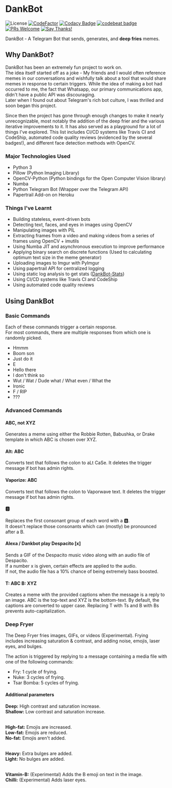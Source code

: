 # DankBot
![License](https://img.shields.io/github/license/IshanManchanda/DankBot?style=flat-square&color=blue)
[![CodeFactor](https://www.codefactor.io/repository/github/ishanmanchanda/dankbot/badge?style=flat-square)](https://www.codefactor.io/repository/github/ishanmanchanda/dankbot)
[![Codacy Badge](https://app.codacy.com/project/badge/Grade/04b9d80565c44b0d9d2677bdb86897ba)](https://www.codacy.com/gh/IshanManchanda/DankBot/dashboard)
[![codebeat badge](https://codebeat.co/badges/457b7511-92e7-4286-89fb-83483cd30c94)](https://codebeat.co/projects/github-com-ishanmanchanda-dankbot-master)
[![PRs Welcome](https://img.shields.io/badge/PRs-welcome-brightgreen.svg?style=flat-square)](http://makeapullrequest.com)
[![Say Thanks!](https://img.shields.io/badge/Say%20Thanks-!-1EAEDB.svg?style=flat-square)](https://saythanks.io/to/Rippr)

DankBot - A Telegram Bot that sends, generates, and **deep fries** memes.

## Why DankBot?
DankBot has been an extremely fun project to work on.
<br>
The idea itself started off as a joke - My friends and I would often reference memes
in our conversations and wishfully talk about a tool that would share memes in response 
to certain triggers. While the idea of making a bot had occurred to me, the fact
that Whatsapp, our primary communications app, didn't have a public API was discouraging.
<br>
Later when I found out about Telegram's rich bot culture, I was thrilled
and soon began this project.
<br>

Since then the project has gone through enough changes to make it nearly unrecognizable,
most notably the addition of the deep frier and the various iterative improvements to it.
It has also served as a playground for a lot of things I've explored.
This list includes CI/CD systems like Travis CI and CodeShip,
automated code quality reviews (evidenced by the several badges!),
and different face detection methods with OpenCV.

### Major Technologies Used
- Python 3
- Pillow (Python Imaging Library)
- OpenCV-Python (Python bindings for the Open Computer Vision library)
- Numba
- Python Telegram Bot (Wrapper over the Telegram API)
- Papertrail Add-on on Heroku

### Things I've Learnt
- Building stateless, event-driven bots
- Detecting text, faces, and eyes in images using OpenCV
- Manipulating images with PIL
- Extracting frames from a video and making videos from a series of frames using OpenCV + imutils
- Using Numba JIT and asynchronous execution to improve performance
- Applying binary search on discrete functions (Used to calculating optimum text size in the meme generator)
- Uploading images to Imgur with PyImgur
- Using papertrail API for centralized logging
- Using static log analysis to get stats ([DankBot-Stats](https://github.com/IshanManchanda/DankBot-Stats))
- Using CI/CD systems like Travis CI and CodeShip
- Using automated code quality reviews

## Using DankBot

### Basic Commands
Each of these commands trigger a certain response. <br>
For most commands, there are multiple responses from which one is randomly picked.

- Hmmm
- Boom son
- Just do it
- E
- Hello there
- I don't think so
- Wut / Wat / Dude what / What even / What the
- Ironic
- F / RIP
- ???

### Advanced Commands

#### ABC, not XYZ
Generates a meme using either the Robbie Rotten, Babushka, or Drake template in which ABC is chosen over XYZ.

#### Alt: ABC
Converts text that follows the colon to aLt CaSe. It deletes the trigger message if bot has admin rights.

#### Vaporize: ABC
Converts text that follows the colon to Vaporwave text. It deletes the trigger message if bot has admin rights.

#### 🅱
Replaces the first consonant group of each word with a 🅱. <br>
It doesn't replace those consonants which can (mostly) be pronounced after a B.

#### Alexa / Dankbot play Despacito \[x\]
Sends a GIF of the Despacito music video along with an audio file of Despacito. <br>
If a number x is given, certain effects are applied to the audio. <br>
If not, the audio file has a 10% chance of being extremely bass boosted. <br>

#### T: ABC B: XYZ
Creates a meme with the provided captions when the message is a reply to an image.
ABC is the top-text and XYZ is the bottom-text.
By default, the captions are converted to upper case.
Replacing T with Ts and B with Bs prevents auto-capitalization.

### Deep Fryer
The Deep Fryer fries images, GIFs, or videos (Experimental).
Frying includes increasing saturation & contrast, and adding noise, emojis, laser eyes, and bulges.

The action is triggered by replying to a message containing a media file with one of the following commands:

- Fry: 1 cycle of frying.
- Nuke: 3 cycles of frying.
- Tsar Bomba: 5 cycles of frying.

#### Additional parameters

**Deep:** High contrast and saturation increase. <br>
**Shallow:** Low contrast and saturation increase. <br><br>

**High-fat:** Emojis are increased. <br>
**Low-fat:** Emojis are reduced. <br>
**No-fat:** Emojis aren't added. <br><br>

**Heavy:** Extra bulges are added. <br>
**Light:** No bulges are added. <br><br>

**Vitamin-B:** (Experimental) Adds the B emoji on text in the image. <br>
**Chilli:** (Experimental) Adds laser eyes.
